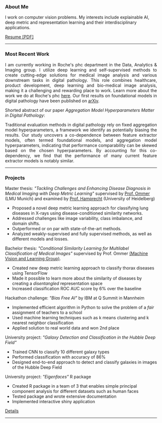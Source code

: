 ### About Me
I work on computer vision problems. My interests include explainable AI, deep metric and representation learning and their interdisciplinary applications.

<a href="https://mafi2.github.io/files/Resume.pdf" target="_blank"><span class="uk-icon link-text" uk-icon="icon: file-pdf; ratio: 1"></span><span class="link-text">Resume [PDF]</span></a>

---

### Most Recent Work

<p style='text-align: justify;'>
I am currently working in Roche's phc department in the Data, Analytics & Imaging group. I utilize deep learning and self-supervised methods to create cutting-edge solutions for medical image analysis and various downstream tasks in digital pathology. This role combines healthcare, product development, deep learning and bio-medical image analysis, making it a challenging and rewarding place to work. Learn more about the work we do at Roche's phc <a href="https://www.roche.com/about/strategy/personalised-healthcare" ><span class="link-text"> here</span></a>.
Our first results on foundational models in digital pathology have been published on <a href="https://arxiv.org/abs/2311.17804"><span class="link-text">arXiv</span></a>. </p>

Shorted abstract of our paper <em>Aggregation Model Hyperparameters Matter in Digital Pathology</em>:
<p style='text-align: justify;'>
Traditional evaluation methods in digital pathology rely on fixed aggregation model hyperparameters, a framework we identify as potentially biasing the results. Our study uncovers a co-dependence between feature extractor models, often termed foundational models, and aggregation model hyperparameters, indicating that performance comparability can be skewed based on the chosen hyperparameters. By accounting for this co-dependency, we find that the performance of many current feature extractor models is notably similar.
</p>

---

### Projects 

Master thesis: _"Tackling Challenges and Enhancing Disease Diagnosis in Medical Imaging with Deep Metric Learning"_ supervised by [Prof. Ommer](https://ommer-lab.com) (LMU Munich) and examined by [Prof. Hamprecht](https://hci.iwr.uni-heidelberg.de/ial) (University of Heidelberg)
* Proposed a novel deep metric learning approach for classifying lung diseases in X-rays using disease-conditioned similarity networks.
* Addressed challenges like image variability, class imbalance, and domain shifts.
* Outperformed or on par with state-of-the-art methods.
* Analyzed weakly-supervised and fully supervised methods, as well as different models and losses.


Bachelor thesis: _"Conditional Similarity Learning for Multilabel Classification of Medical Images"_ 
supervised by Prof. Ommer [(Machine Vision and Learning Group)](https://ommer-lab.com).
* Created new deep metric learning approach to classify thorax diseases using TensorFlow
* Made it possible to learn more about the similarity of diseases by creating a <i>disentangled</i> representation space
* Increased classification ROC AUC score by 6% over the baseline

Hackathon challenge: _"Bias Free AI"_ by IBM at Q Summit in Mannheim
* Implemented efficient algorithm in Python to solve the problem of a <i>fair</i> assignment of teachers to a school
* Used machine learning techniques such as k means clustering and k nearest neighbor classification
* Applied solution to real world data and won 2nd place

University project: _"Galaxy Detection and Classification in the Hubble Deep Field"_
* Trained CNN to classify 10 different galaxy types
* Performed classification with accuracy of 86%
* Designed end-to-end approach to detect and classify galaxies in images of the Hubble Deep Field

University project: _"Eigenfaces"_ R package
* Created R package in a team of 3 that enables simple principal component analysis for different datasets such as human faces
* Tested package and wrote extensive documentation
* Implemented interactive shiny application

<a href="https://mafi2.github.io/projects" ><span class="uk-icon link-text" uk-icon="icon: chevron-right; ratio: 1"></span><span class="link-text">Details</span></a>


---
<!---

### Here is an unordered list:

*   Item foo
*   Item bar
*   Item baz


### And a nested list:

- level 1 item
  - level 2 item
  - level 2 item
    - level 3 item
    - level 3 item
- level 1 item
  - level 2 item

### Small image

![Octocat](https://github.githubassets.com/images/icons/emoji/octocat.png)

-->